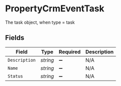 # PropertyCrmEventTask

The task object, when type = task


## Fields

| Field              | Type               | Required           | Description        |
| ------------------ | ------------------ | ------------------ | ------------------ |
| `Description`      | *string*           | :heavy_minus_sign: | N/A                |
| `Name`             | *string*           | :heavy_minus_sign: | N/A                |
| `Status`           | *string*           | :heavy_minus_sign: | N/A                |